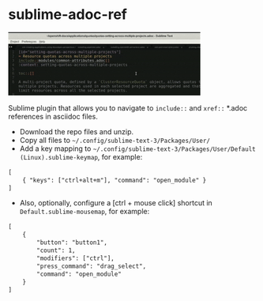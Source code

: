 # sublime-adoc-ref

![adoc follow](adoc-follow.gif)

Sublime plugin that allows you to navigate to `include::` and `xref::` *.adoc references in asciidoc files.

* Download the repo files and unzip. 
* Copy all files to `~/.config/sublime-text-3/Packages/User/`
* Add a key mapping to `~/.config/sublime-text-3/Packages/User/Default (Linux).sublime-keymap`, for example:
```
[
    { "keys": ["ctrl+alt+m"], "command": "open_module" }
]
```

* Also, optionally, configure a [ctrl + mouse click] shortcut in `Default.sublime-mousemap`, for example: 
```
[
    {
        "button": "button1", 
        "count": 1, 
        "modifiers": ["ctrl"],
        "press_command": "drag_select",
        "command": "open_module"
    }
]
```
